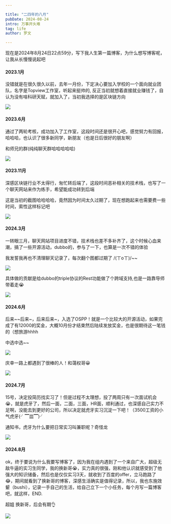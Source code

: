 ```yaml
---

title: "二四年的八月"
pubDate: 2024-08-24
intro: 万事开头难
tag: life
author: 罗文

---
```


现在是2024年8月24日22点59分，写下我人生第一篇博客，为什么想写博客呢，让我从长慢慢说起吧

#### 2023.1月

没错就是在很久很久以前，去年一月份，下定决心要加入学校的一个面向就业团队，名字是Topview工作室，听起来挺帅的, 反正当初就想着直接就业赚钱了，自认为没有啥科研天赋，就加入了，当初我选择的是区块链方向

![](https://raw.githubusercontent.com/Rawven/image/main/20240824230406.png)

#### 2023.6月

通过了两轮考核，成功加入了工作室，这段时间还是很开心吧，感觉努力有回报，哈哈哈，也认识了很多新同学，新朋友（也是日后很好的朋友啊）

和师兄的群(纯纯聊天群哈哈哈哈哈)

![](C:\Users\刘家辉\AppData\Roaming\marktext\images\2024-08-24-23-07-23-image.png)

#### 2023.11月

深感区块链行业不太得行，匆忙转后端了，这段时间恶补相关的技术栈，也写了一个聊天网站来作为练手，希望能成功转到后端

这是当初的截图哈哈哈哈，竟然因为时间太久过期了，现在想跑起来也需要费一些时间，索性这样标记吧

![](https://raw.githubusercontent.com/Rawven/image/main/20240824231219.png)

#### 2024.3月

一转眼三月，聊天网站项目进度不错，技术栈也差不多补齐了，这个时候心血来潮，搞了一些开源活动，dubbo的，参与了一下，也算是一次不错的体验

我发誓我再也不清理聊天记录了，每次翻个图都过期了 /(ㄒoㄒ)/~~

![](https://raw.githubusercontent.com/Rawven/image/main/20240824231530.png)

具体做的贡献是给dubbo的triple协议的Rest功能做了个跨域支持,也是一路靠导师带着走😭

![](https://raw.githubusercontent.com/Rawven/image/main/20240824231847.png)

#### 2024.6月

后来~~后来~，后来后来~，入选了OSPP！就是一个比较大的开源活动，如果完成了有12000的奖金，大概10月份才结束然后陆续发放奖金，也是很期待这一笔钱的（想旅游hhhh

中选中选~~

![](C:\Users\刘家辉\AppData\Roaming\marktext\images\2024-08-24-23-24-33-image.png)

庆幸一路上都遇到了很棒的人！和蔼权哥😀

![](https://raw.githubusercontent.com/Rawven/image/main/20240824232556.png)

#### 2024.7月

15号，决定投简历找实习了！但是过程不太理想，投了两周只有一次面试机会😭，就是虎牙了，然后一面，二面，三面，HR面，顺利通过，也深感自己实力不足啊，没能去到更好的公司，所以决定就虎牙实习沉淀一下吧！（3500工资的小气虎牙(╯▔皿▔)╯

通知书，虎牙为什么要把日常实习叫兼职呢？奇怪龙

![](https://raw.githubusercontent.com/Rawven/image/main/20240824230049.png)

#### 2024.8月

ok，终于要说为什么我要写博客了，因为我在组内遇到了一个来自广大，超级无敌牛逼的实习生同学，我的换新哥😭，实力真的很强，刚和他认识就感受到了他强大的知识储备，然后也是仅仅实习3天，就收到了百度的offer，立马跑路了😂，期间就看到了换新哥的博客，深感生活确实是值得记录，所以，我也东施效颦（bushi），记录一手自己的生活，给自己立下一个小任务，每个月写一篇博客吧，就这样，END.

超姐 换新哥，后会有期👌



![](https://raw.githubusercontent.com/Rawven/image/main/4d9f32ba387ebca6ec7640dfca15773.jpg)
